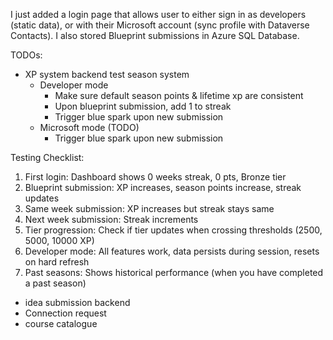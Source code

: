 I just added a login page that allows user to either sign in as developers (static data), or with their Microsoft account (sync profile with Dataverse Contacts). I also stored Blueprint submissions in Azure SQL Database.

TODOs:
- XP system backend test season system
  - Developer mode
    - Make sure default season points & lifetime xp are consistent
    - Upon blueprint submission, add 1 to streak
    - Trigger blue spark upon new submission
  - Microsoft mode (TODO)
    - Trigger blue spark upon new submission

Testing Checklist:
1. First login: Dashboard shows 0 weeks streak, 0 pts, Bronze tier
2. Blueprint submission: XP increases, season points increase, streak updates
3. Same week submission: XP increases but streak stays same
4. Next week submission: Streak increments
5. Tier progression: Check if tier updates when crossing thresholds (2500, 5000, 10000 XP)
6. Developer mode: All features work, data persists during session, resets on hard refresh
7. Past seasons: Shows historical performance (when you have completed a past season)



- idea submission backend
- Connection request
- course catalogue